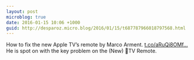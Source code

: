 ```yaml
---
layout: post
microblog: true
date: 2016-01-15 10:06 +1000
guid: http://desparoz.micro.blog/2016/01/15/t687787966018797568.html
---
```

How to fix the new Apple TV’s remote by Marco Arment. [t.co/aRuQi8OMf...](https://t.co/aRuQi8OMfU.) He is spot on with the key problem on the (New) TV Remote.
